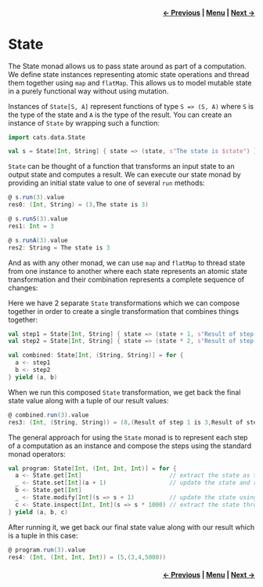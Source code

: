 <h4 align="right">
    <a href="lesson4_7_kleisli.md">← Previous</a> |
    <a href="../README.md">Menu</a> |
    <a href="lesson4_9_monad_transformers.md">Next →</a>
</h4>

<h1>State</h1>

The State monad allows us to pass state around as part of a computation. We define state instances representing atomic 
state operations and thread them together using `map` and `flatMap`. This allows us to model mutable state in a purely 
functional way without using mutation.

Instances of `State[S, A]` represent functions of type `S => (S, A)` where `S` is the type of the state and `A` is the 
type of the result. You can create an instance of `State` by wrapping such a function:

```scala
import cats.data.State

val s = State[Int, String] { state => (state, s"The state is $state") }
```

`State` can be thought of a function that transforms an input state to an output state and computes a result. We can 
execute our state monad by providing an initial state value to one of several `run` methods:

```scala
@ s.run(3).value
res0: (Int, String) = (3,The state is 3)

@ s.runS(3).value
res1: Int = 3

@ s.runA(3).value
res2: String = The state is 3
```

And as with any other monad, we can use `map` and `flatMap` to thread state from one instance to another where each 
state represents an atomic state transformation and their combination represents a complete sequence of changes:

Here we have 2 separate `State` transformations which we can compose together in order to create a single transformation
that combines things together:

```scala
val step1 = State[Int, String] { state => (state + 1, s"Result of step 1 is $state") }
val step2 = State[Int, String] { state => (state * 2, s"Result of step 2 is $state") }

val combined: State[Int, (String, String)] = for {
  a <- step1
  b <- step2
} yield (a, b)
```

When we run this composed `State` transformation, we get back the final state value along with a tuple of our result
values:

```scala
@ combined.run(3).value
res3: (Int, (String, String)) = (8,(Result of step 1 is 3,Result of step 2 is 4))
```

The general approach for using the `State` monad is to represent each step of a computation as an instance and compose 
the steps using the standard monad operators:

```scala
val program: State[Int, (Int, Int, Int)] = for {
  a <- State.get[Int]                         // extract the state as the result
  _ <- State.set[Int](a + 1)                  // update the state and return `Unit` as the result
  b <- State.get[Int]
  _ <- State.modify[Int](s => s + 1)          // update the state using a function
  c <- State.inspect[Int, Int](s => s * 1000) // extract the state through a transformation function
} yield (a, b, c)
```

After running it, we get back our final state value along with our result which is a tuple in this case:

```scala
@ program.run(3).value
res4: (Int, (Int, Int, Int)) = (5,(3,4,5000))
```

<h4 align="right">
    <a href="lesson4_7_kleisli.md">← Previous</a> |
    <a href="../README.md">Menu</a> |
    <a href="lesson4_9_monad_transformers.md">Next →</a>
</h4>